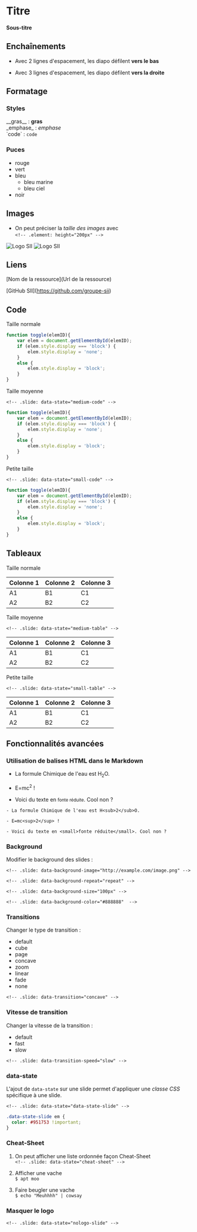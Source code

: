 # Titre
__Sous-titre__



## Enchaînements


* Avec 2 lignes d'espacement, les diapo défilent __vers le bas__


* Avec 3 lignes d'espacement, les diapo défilent __vers la droite__



## Formatage


### Styles

\_\_gras\_\_ : __gras__  
\_emphase\_ : _emphase_  
\`code\` : `code`


### Puces

* rouge
* vert
* bleu
    * bleu marine
    * bleu ciel
* noir



## Images


* On peut préciser la _taille des images_ avec  
`<!-- .element: height="200px" -->`

![Logo SII](images/logo-sii.png)  <!-- .element: height="200px" -->
![Logo SII](images/logo-sii.png)  <!-- .element: height="100px" -->



## Liens

\[Nom de la ressource\](Url de la ressource)

\[GitHub SII\](https://github.com/groupe-sii)



## Code


Taille normale

```javascript
function toggle(elemID){
    var elem = document.getElementById(elemID);   
    if (elem.style.display === 'block') {
        elem.style.display = 'none';  
    }
    else {
        elem.style.display = 'block';
    }
}
```


Taille moyenne

`<!-- .slide: data-state="medium-code" -->`

<!-- .slide: data-state="medium-code" -->
```javascript
function toggle(elemID){
    var elem = document.getElementById(elemID);   
    if (elem.style.display === 'block') {
        elem.style.display = 'none';  
    }
    else {
        elem.style.display = 'block';
    }
}
```


Petite taille

`<!-- .slide: data-state="small-code" -->`

<!-- .slide: data-state="small-code" -->
```javascript
function toggle(elemID){
    var elem = document.getElementById(elemID);   
    if (elem.style.display === 'block') {
        elem.style.display = 'none';  
    }
    else {
        elem.style.display = 'block';
    }
}
```



## Tableaux


Taille normale

| Colonne 1 | Colonne 2 | Colonne 3 |
| -         | -         | -         |
| A1        | B1        | C1        |
| A2        | B2        | C2        |


Taille moyenne

`<!-- .slide: data-state="medium-table" -->`

<!-- .slide: data-state="medium-table" -->
| Colonne 1 | Colonne 2 | Colonne 3 |
| -         | -         | -         |
| A1        | B1        | C1        |
| A2        | B2        | C2        |


Petite taille

`<!-- .slide: data-state="small-table" -->`

<!-- .slide: data-state="small-table" -->
| Colonne 1 | Colonne 2 | Colonne 3 |
| -         | -         | -         |
| A1        | B1        | C1        |
| A2        | B2        | C2        |



## Fonctionnalités avancées


### Utilisation de balises HTML dans le Markdown

- La formule Chimique de l'eau est H<sub>2</sub>O.

- E=mc<sup>2</sup> !

- Voici du texte en <small>fonte réduite</small>. Cool non ?

<!-- .slide: data-state="small-code" -->
```
- La formule Chimique de l'eau est H<sub>2</sub>O.

- E=mc<sup>2</sup> !

- Voici du texte en <small>fonte réduite</small>. Cool non ?
```


### Background

<!-- .slide: data-background-color="#888888"  -->
Modifier le background des slides :

`<!-- .slide: data-background-image="http://example.com/image.png" -->`

`<!-- .slide: data-background-repeat="repeat" -->`

`<!-- .slide: data-background-size="100px" -->`

`<!-- .slide: data-background-color="#888888"  -->`


### Transitions

<!-- .slide: data-transition="concave" -->

Changer le type de transition :
* default
* cube
* page
* concave
* zoom
* linear
* fade
* none

`<!-- .slide: data-transition="concave" -->`


### Vitesse de transition

<!-- .slide: data-transition="concave" data-transition-speed="slow" -->

Changer la vitesse de la transition :
* default
* fast
* slow

`<!-- .slide: data-transition-speed="slow" -->`


### data-state
<!-- .slide: data-state="data-state-slide" -->

L'ajout de `data-state` sur une slide permet d'appliquer une *classe CSS* spécifique à une slide.

`<!-- .slide: data-state="data-state-slide" -->`

```css
.data-state-slide em {
  color: #951753 !important;
}
```


### Cheat-Sheet
<!-- .slide: data-state="cheat-sheet" -->

1. On peut afficher une liste ordonnée façon Cheat-Sheet  
`<!-- .slide: data-state="cheat-sheet" -->`

2. Afficher une vache  
`$ apt moo`

3.  Faire beugler une vache  
`$ echo "Meuhhhh" | cowsay`


### Masquer le logo

<!-- .slide: data-state="nologo-slide" -->
`<!-- .slide: data-state="nologo-slide" -->`
